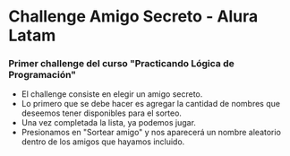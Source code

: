 # Challenge Amigo Secreto - Alura Latam

### Primer challenge del curso "Practicando Lógica de Programación"

- El challenge consiste en elegir un amigo secreto.
- Lo primero que se debe hacer es agregar la cantidad de nombres que deseemos tener disponibles para el sorteo.
- Una vez completada la lista, ya podemos jugar.
- Presionamos en "Sortear amigo" y nos aparecerá un nombre aleatorio dentro de los amigos que hayamos incluido.

